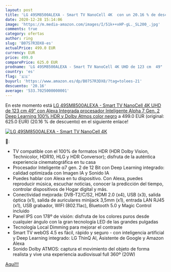 ```yaml
---
layout: post
title: 'LG 49SM8500ALEXA - Smart TV NanoCell 4K  con un 20.16 % de descuento'
date: 2020-12-28 15:14:06
image: 'https://m.media-amazon.com/images/I/51k++xHP-gL._SL200_.jpg'
comments: true
category: ofertas
author: ring
slug: 'B07S7R3DX8-es'
actualPrice: 499.0 EUR
currency: EUR
price: 499.0
comparePrice: 625.0 EUR
prodname: 'LG 49SM8500ALEXA - Smart TV NanoCell 4K UHD de 123 cm  49"  con Alexa Integrada  procesador Inteligente Alpha 7 Gen. 2  Deep Learning  100% HDR y Dolby Atmos  color negro'
country: 'es'
flag: '🇪🇸'
buyurl: 'https://www.amazon.es/dp/B07S7R3DX8/?tag=tolees-21'
descuento: '20.16'
average: '533.7025000000001'
---
```


En este momento está [LG 49SM8500ALEXA - Smart TV NanoCell 4K UHD de 123 cm  49"  con Alexa Integrada  procesador Inteligente Alpha 7 Gen. 2  Deep Learning  100% HDR y Dolby Atmos  color negro](https://www.amazon.es/dp/B07S7R3DX8/?tag=tolees-21) a 499.0 EUR (original: 625.0 EUR) (20.16 %  de descuento) en el siguiente enlace!

[![LG 49SM8500ALEXA - Smart TV NanoCell 4K ](https://m.media-amazon.com/images/I/51k++xHP-gL._SL200_.jpg)](https://www.amazon.es/dp/B07S7R3DX8/?tag=tolees-21)

🔎:

- TV compatible con el 100% de formatos HDR (HDR Dolby Vision, Technicolor, HDR10, HLG y HDR Conversor); disfruta de la auténtica experiencia cinematográfica en tu casa
- Procesador Inteligente α7 gen. 2 de 12 Bit con Deep Learning integrado: calidad optimizada con Imagen IA y Sonido IA
- Puedes hablar con Alexa en tu dispositivo. Con Alexa, puedes reproducir música, escuchar noticias, conocer la predicción del tiempo, controlar dispositivos de Hogar digital y más.
- Conectividad mejorada: DVB-T2/C/S2, HDMI 2.0 (x4), USB (x3), salida óptica (x1), salida de auriculares minijack 3,5mm (x1), entrada LAN RJ45 (x1), USB grabador, WIFI (802.11ac), Bluetooth 5.0 y Magic Control incluido
- Panel IPS con 178º de visión: disfruta de los colores puros desde cualquier ángulo con la gran tecnología LED de las grandes pulgadas
- Tecnología Local Dimming para mejorar el contraste
- Smart TV webOS 4.5 es fácil, rápido y seguro - con inteligencia artificial y Deep Learning integrado: LG ThinQ AI, Asistente de Google y Amazon Alexa
- Sonido Dolby ATMOS: captura el movimiento del objeto de forma realista y vive una experiencia audiovisual full 360º (20W)

[Aquí!!!](https://www.amazon.es/dp/B07S7R3DX8/?tag=tolees-21)
